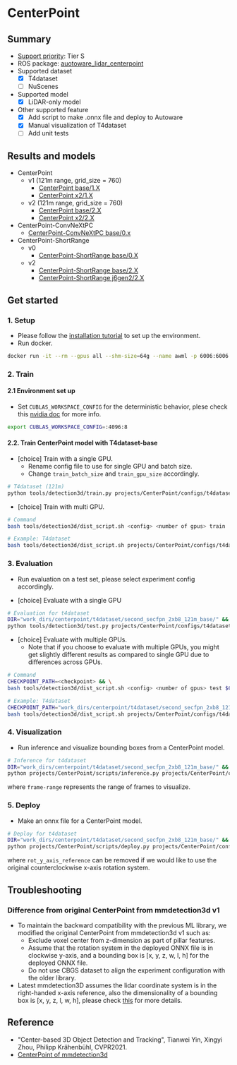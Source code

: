 # CenterPoint
## Summary

- [Support priority](https://github.com/tier4/AWML/blob/main/docs/design/autoware_ml_design.md#support-priority): Tier S
- ROS package: [auotoware_lidar_centerpoint](https://github.com/autowarefoundation/autoware.universe/tree/main/perception/autoware_lidar_centerpoint)
- Supported dataset
  - [x] T4dataset
  - [ ] NuScenes
- Supported model
  - [x] LiDAR-only model
- Other supported feature
  - [x] Add script to make .onnx file and deploy to Autoware
  - [x] Manual visualization of T4dataset
  - [ ] Add unit tests

## Results and models

- CenterPoint
  - v1 (121m range, grid_size = 760)
    - [CenterPoint base/1.X](./docs/CenterPoint/v1/base.md)
    - [CenterPoint x2/1.X](./docs/CenterPoint/v1/x2.md)
  - v2 (121m range, grid_size = 760)
    - [CenterPoint base/2.X](./docs/CenterPoint/v2/base.md)
    - [CenterPoint x2/2.X](./docs/CenterPoint/v2/x2.md)
- CenterPoint-ConvNeXtPC
  - [CenterPoint-ConvNeXtPC base/0.x](./docs/CenterPoint-ConvNeXtPC/v0/base.md)
- CenterPoint-ShortRange
  - v0
    - [CenterPoint-ShortRange base/0.X](./docs/CenterPoint-ShortRange/v0/base.md)
  - v2
    - [CenterPoint-ShortRange base/2.X](./docs/CenterPoint-ShortRange/v2/base.md)
    - [CenterPoint-ShortRange j6gen2/2.X](./docs/CenterPoint-ShortRange/v2/j6gen2.md)

## Get started
### 1. Setup

- Please follow the [installation tutorial](/docs/tutorial/tutorial_detection_3d.md) to set up the environment.
- Run docker.

```sh
docker run -it --rm --gpus all --shm-size=64g --name awml -p 6006:6006 -v $PWD/:/workspace -v $PWD/data:/workspace/data autoware-ml
```

### 2. Train
#### 2.1 Environment set up

- Set `CUBLAS_WORKSPACE_CONFIG` for the deterministic behavior, plese check this [nvidia doc](https://docs.nvidia.com/cuda/cublas/index.html#results-reproducibility) for more info.

```sh
export CUBLAS_WORKSPACE_CONFIG=:4096:8
```

#### 2.2. Train CenterPoint model with T4dataset-base

- [choice] Train with a single GPU.
  - Rename config file to use for single GPU and batch size.
  - Change `train_batch_size` and `train_gpu_size` accordingly.

```sh
# T4dataset (121m)
python tools/detection3d/train.py projects/CenterPoint/configs/t4dataset/second_secfpn_2xb8_121m_base.py
```

- [choice] Train with multi GPU.

```sh
# Command
bash tools/detection3d/dist_script.sh <config> <number of gpus> train

# Example: T4dataset
bash tools/detection3d/dist_script.sh projects/CenterPoint/configs/t4dataset/Centerpoint/second_secfpn_4xb16_121m_base_amp.py 4 train
```

### 3. Evaluation

- Run evaluation on a test set, please select experiment config accordingly.

- [choice] Evaluate with a single GPU

```sh
# Evaluation for t4dataset
DIR="work_dirs/centerpoint/t4dataset/second_secfpn_2xb8_121m_base/" && \
python tools/detection3d/test.py projects/CenterPoint/configs/t4dataset/second_secfpn_2xb8_121m_base.py $DIR/epoch_50.pth
```

- [choice] Evaluate with multiple GPUs.
  - Note that if you choose to evaluate with multiple GPUs, you might get slightly different results as compared to single GPU due to differences across GPUs.

```sh
# Command
CHECKPOINT_PATH=<checkpoint> && \
bash tools/detection3d/dist_script.sh <config> <number of gpus> test $CHECKPOINT_PATH

# Example: T4dataset
CHECKPOINT_PATH="work_dirs/centerpoint/t4dataset/second_secfpn_2xb8_121m_base/epoch_50.pth" && \
bash tools/detection3d/dist_script.sh projects/CenterPoint/configs/t4dataset/Centerpoint/second_secfpn_4xb16_121m_base_amp.py 4 test $CHECKPOINT_PATH
```

### 4. Visualization

- Run inference and visualize bounding boxes from a CenterPoint model.

```sh
# Inference for t4dataset
DIR="work_dirs/centerpoint/t4dataset/second_secfpn_2xb8_121m_base/" &&
python projects/CenterPoint/scripts/inference.py projects/CenterPoint/configs/t4dataset/second_secfpn_2xb8_121m_base.py $DIR/epoch_50.pth --ann-file-path <info pickle file> --bboxes-score-threshold 0.35 --frame-range 700 1100
```

where `frame-range` represents the range of frames to visualize.

### 5. Deploy

- Make an onnx file for a CenterPoint model.

```sh
# Deploy for t4dataset
DIR="work_dirs/centerpoint/t4dataset/second_secfpn_2xb8_121m_base/" &&
python projects/CenterPoint/scripts/deploy.py projects/CenterPoint/configs/t4dataset/second_secfpn_2xb8_121m_base.py $DIR/epoch_50.pth --replace_onnx_models --device gpu --rot_y_axis_reference
```

where `rot_y_axis_reference` can be removed if we would like to use the original counterclockwise x-axis rotation system.

## Troubleshooting
### Difference from original CenterPoint from mmdetection3d v1

- To maintain the backward compatibility with the previous ML library, we modified the original CenterPoint from mmdetection3d v1 such as:
  - Exclude voxel center from z-dimension as part of pillar features.
  - Assume that the rotation system in the deployed ONNX file is in clockwise y-axis, and a bounding box is [x, y, z, w, l, h] for the deployed ONNX file.
  - Do not use CBGS dataset to align the experiment configuration with the older library.
- Latest mmdetection3D assumes the lidar coordinate system is in the right-handed x-axis reference, also the dimensionality of a bounding box is [x, y, z, l, w, h], please check [this](https://mmdetection3d.readthedocs.io/en/latest/user_guides/coord_sys_tutorial.html) for more details.

## Reference

- "Center-based 3D Object Detection and Tracking", Tianwei Yin, Xingyi Zhou, Philipp Krähenbühl, CVPR2021.
- [CenterPoint of mmdetection3d](https://github.com/open-mmlab/mmdetection3d/tree/main/configs/centerpoint)

